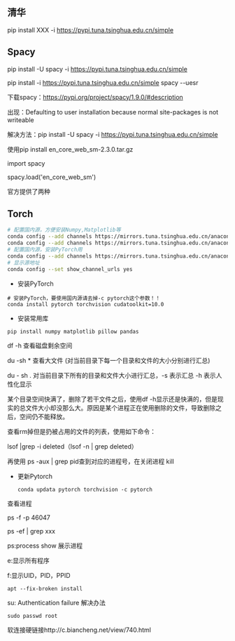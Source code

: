 ## 清华 

pip install XXX -i https://pypi.tuna.tsinghua.edu.cn/simple

## Spacy

pip install -U spacy -i https://pypi.tuna.tsinghua.edu.cn/simple

pip install -i https://pypi.tuna.tsinghua.edu.cn/simple spacy --uesr

下载spacy：https://pypi.org/project/spacy/1.9.0/#description



出现：Defaulting to user installation because normal site-packages is not writeable

解决方法：pip install -U spacy -i https://pypi.tuna.tsinghua.edu.cn/simple

使用pip install en_core_web_sm-2.3.0.tar.gz 

import spacy

spacy.load('en_core_web_sm')





官方提供了两种

## Torch

```bash
# 配置国内源，方便安装Numpy,Matplotlib等
conda config --add channels https://mirrors.tuna.tsinghua.edu.cn/anaconda/pkgs/free/
conda config --add channels https://mirrors.tuna.tsinghua.edu.cn/anaconda/pkgs/main/
# 配置国内源，安装PyTorch用
conda config --add channels https://mirrors.tuna.tsinghua.edu.cn/anaconda/cloud/pytorch/
# 显示源地址
conda config --set show_channel_urls yes
```

- 安装PyTorch

```
# 安装PyTorch，要使用国内源请去掉-c pytorch这个参数！！
conda install pytorch torchvision cudatoolkit=10.0
```

- 安装常用库

```
pip install numpy matplotlib pillow pandas
```

df -h 查看磁盘剩余空间

du -sh * 查看大文件 (对当前目录下每一个目录和文件的大小分别进行汇总)

du - sh . 对当前目录下所有的目录和文件大小进行汇总，-s 表示汇总 -h 表示人性化显示

某个目录空间快满了，删除了若干文件之后，使用df -h显示还是快满的，但是现实的总文件大小却没那么大。原因是某个进程正在使用删除的文件，导致删除之后，空间仍不能释放。

查看rm掉但是扔被占用的文件的列表，使用如下命令：

lsof |grep -i deleted（lsof -n | grep deleted）

再使用 ps -aux | grep pid查到对应的进程号，在关闭进程 kill

* 更新Pytorch

  ~~~shell
  conda updata pytorch torchvision -c pytorch
  ~~~

  

查看进程

ps -f -p 46047

ps -ef | grep xxx

ps:process show 展示进程

e:显示所有程序

f:显示UID，PID，PPID

~~~shell
apt --fix-broken install
~~~

su: Authentication failure 解决办法

~~~shell
sudo passwd root
~~~

软连接硬链接http://c.biancheng.net/view/740.html

